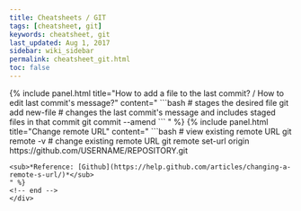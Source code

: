 ```yaml
---
title: Cheatsheets / GIT
tags: [cheatsheet, git]
keywords: cheatsheet, git
last_updated: Aug 1, 2017
sidebar: wiki_sidebar
permalink: cheatsheet_git.html
toc: false
---
```


<div class="panel-group">
<!--  panel -->
{% include panel.html
title="How to add a file to the last commit? / How to edit last commit's message?"
content="
```bash
# stages the desired file
git add new-file
# changes the last commit's message and includes staged files in that commit
git commit --amend
```
" %}
<!-- end -->
<!--  panel -->
{% include panel.html
title="Change remote URL"
content="
```bash
# view existing remote URL
git remote -v
# change existing remote URL
git remote set-url origin https://github.com/USERNAME/REPOSITORY.git

```
<sub>*Reference: [Github](https://help.github.com/articles/changing-a-remote-s-url/)*</sub>
" %}
<!-- end -->
</div>

